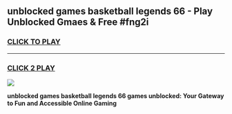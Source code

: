 
## unblocked games basketball legends 66 - Play Unblocked Gmaes & Free #fng2i
<h3>
<a href="https://premium.freeplayer.one?title=unblocked_games_basketball_legends_66&ref=03M">CLICK TO PLAY</a></h3>
<hr>

<h3>
<a href="https://premium.freeplayer.one?title=unblocked_games_basketball_legends_66&ref=03M">CLICK 2 PLAY</a>
  
</h3>

<a href="https://premium.freeplayer.one?title=unblocked_games_basketball_legends_66&ref=03M"><img src="https://clearcache.store/games.png"></a>


**unblocked games basketball legends 66 games unblocked: Your Gateway to Fun and Accessible Online Gaming**
